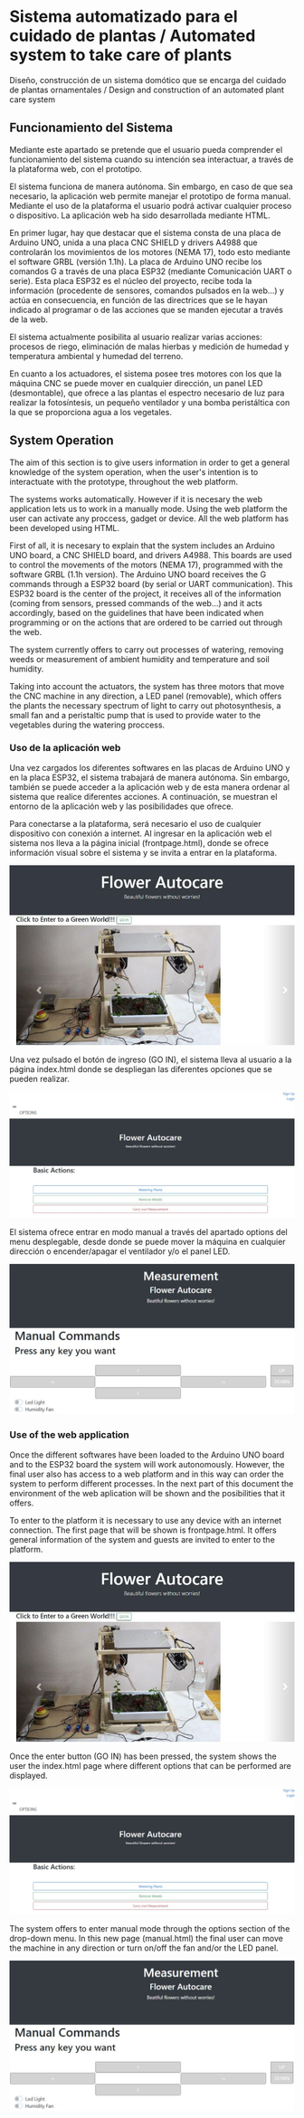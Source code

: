 # Sistema automatizado para el cuidado de plantas / Automated system to take care of plants
Diseño, construcción de un sistema domótico que se encarga del cuidado de plantas ornamentales / Design and construction of an automated plant care system 

## Funcionamiento del Sistema

  Mediante este apartado se pretende que el usuario pueda comprender el funcionamiento del sistema cuando su intención sea interactuar, a través de la plataforma web, 
con el prototipo.

  El sistema funciona de manera autónoma. Sin embargo, en caso de que sea necesario, la aplicación web permite manejar el prototipo de forma manual. Mediante el uso de la plataforma el usuario podrá activar cualquier proceso o dispositivo. La aplicación web ha sido desarrollada mediante HTML.

  En primer lugar, hay que destacar que el sistema consta de una placa de Arduino UNO, unida a una placa CNC SHIELD y drivers A4988 que controlarán los movimientos de los motores (NEMA 17), todo esto mediante el software GRBL (versión 1.1h). La placa de Arduino UNO recibe los comandos G a través de una placa ESP32 (mediante Comunicación UART o serie). Esta placa ESP32 es el núcleo del proyecto, recibe toda la información (procedente de sensores, comandos pulsados en la web...) y actúa en consecuencia, en función de las directrices que se le hayan indicado al programar o de las acciones que se manden ejecutar a través de la web. 
  
  El sistema actualmente posibilita al usuario realizar varias acciones: procesos de riego, eliminación de malas hierbas y medición de humedad y temperatura ambiental y humedad del terreno. 
  
  En cuanto a los actuadores, el sistema posee tres motores con los que la máquina CNC se puede mover en cualquier dirección, un panel LED (desmontable), que ofrece a las plantas el espectro necesario de luz para realizar la fotosíntesis, un pequeño ventilador y una bomba peristáltica con la que se proporciona agua a los vegetales.
  
  

## System Operation

The aim of this section is to give users information in order to get a general knowledge of the system operation, when the user's intention is to interactuate with the prototype, throughout the web platform.

The systems works automatically. However if it is necesary the web application lets us to work in a manually mode. Using the web platform the user can activate any proccess, gadget or device. All the web platform has been developed using HTML.

First of all, it is necesary to explain that the system includes an Arduino UNO board, a CNC SHIELD board, and drivers A4988. This boards are used to control the movements of the motors (NEMA 17), programmed with the software GRBL (1.1h version). The Arduino UNO board receives the G commands through a ESP32 board (by serial or UART communication). This ESP32 board is the center of the project, it receives all of the information (coming from sensors, pressed commands of the web...) and it acts accordingly, based on the guidelines that have been indicated when programming or on the actions that are ordered to be carried out through the web.

The system currently offers to carry out processes of watering, removing weeds or measurement of ambient humidity and temperature and soil humidity.

Taking into account the actuators, the system has three motors that move the CNC machine in any direction, a LED panel (removable), which offers the plants the necessary spectrum of light to carry out photosynthesis, a small fan and a peristaltic pump that is used to provide water to the vegetables during the watering proccess. 



### Uso de la aplicación web

Una vez cargados los diferentes softwares en las placas de Arduino UNO y en la placa ESP32, el sistema trabajará de manera autónoma. Sin embargo, también se puede acceder a  la aplicación web y de esta manera ordenar al sistema que realice diferentes acciones. A continuación, se muestran el entorno de la aplicación web y las posibilidades que ofrece.

Para conectarse a la plataforma, será necesario el uso de cualquier dispositivo con conexión a internet. Al ingresar en la aplicación web el sistema nos lleva a la página inicial (frontpage.html), donde se ofrece información visual sobre el sistema y se invita a entrar en la plataforma.

![](https://github.com/victorr94/Sistema-automatizado-para-el-cuidado-de-plantas-Automated-system-to-take-care-of-plants-/blob/main/fotos/frontpage.html.JPG)

Una vez pulsado el botón de ingreso (GO IN), el sistema lleva al usuario a la página index.html donde se despliegan las diferentes opciones que se pueden realizar.

![](https://github.com/victorr94/Sistema-automatizado-para-el-cuidado-de-plantas-Automated-system-to-take-care-of-plants-/blob/main/fotos/index.html.JPG)

El sistema ofrece entrar en modo manual a través del apartado options del menu desplegable, desde donde se puede mover la máquina en cualquier dirección o encender/apagar el ventilador y/o el panel LED.

![](https://github.com/victorr94/Sistema-automatizado-para-el-cuidado-de-plantas-Automated-system-to-take-care-of-plants-/blob/main/fotos/manual.html.JPG)




### Use of the web application 

Once the different softwares have been loaded to the Arduino UNO board and to the ESP32 board the system will work autonomously. However, the final user also has access to a web platform and in this way can order the system to perform different processes. In the next part of this document the environment of the web aplication will be shown and the posibilities that it offers. 

To enter to the platform it is necessary to use any device with an internet connection. The first page that will be shown is frontpage.html. It offers general information of the system and guests are invited to enter to the platform.

![](https://github.com/victorr94/Sistema-automatizado-para-el-cuidado-de-plantas-Automated-system-to-take-care-of-plants-/blob/main/fotos/frontpage.html.JPG)

Once the enter button (GO IN) has been pressed, the system shows the user the index.html page where different options that can be performed are displayed.

![](https://github.com/victorr94/Sistema-automatizado-para-el-cuidado-de-plantas-Automated-system-to-take-care-of-plants-/blob/main/fotos/index.html.JPG)

The system offers to enter manual mode through the options section of the drop-down menu. In this new page (manual.html) the final user can move the machine in any direction or turn on/off the fan and/or the LED panel.

![](https://github.com/victorr94/Sistema-automatizado-para-el-cuidado-de-plantas-Automated-system-to-take-care-of-plants-/blob/main/fotos/manual.html.JPG)



